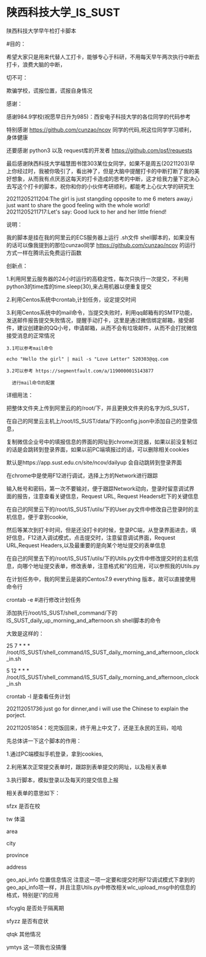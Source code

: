 # 陕西科技大学_IS_SUST
陕西科技大学早午检打卡脚本

#目的：

  希望大家只是用来代替人工打卡，能够专心于科研，不用每天早午两次执行中断去打卡，浪费大脑的中断，

切不可：

  欺骗学校，谎报位置，谎报自身情况
 
感谢：
 
  感谢984.9学校(祝愿早日升为985)：西安电子科技大学的各位同学的代码参考
  
  特别感谢 https://github.com/cunzao/ncov 同学的代码,祝这位同学学习顺利，身体健康
  
  还要感谢 python3 以及 request库的开发者 https://github.com/psf/requests
  
  最后感谢陕西科技大学福慧图书馆303某位女同学，如果不是周五(20211203)早上你经过时，我被你吸引了，看出神了，但是大脑中提醒打卡的中断打断了我的美好想象，从而我有点厌恶这每天的打卡造成的思考的中断，这才给我力量下定决心去写这个打卡的脚本，祝你和你的小伙伴考研顺利，都能考上心仪大学的研究生
  
20211205211204:The girl is just stangding opposite to me 6 meters away,i just want to share the good feeling with the whole world!
20211205211717:Let's say: Good luck to her and her little friend!

说明：

  我的脚本是挂在我的阿里云的ECS服务器上运行 .sh文件 shell脚本的，如果没有的话可以像我提到的那位cunzao同学 https://github.com/cunzao/ncov 的运行方式一样在腾讯云免费运行函数
 
创新点：

  1.利用阿里云服务器的24小时运行的高稳定性，每次只执行一次提交，不利用python3的time库的time.sleep(30),来占用机器以便重复提交
  
  2.利用Centos系统中crontab,计划任务，设定提交时间
  
  3.利用Centos系统中的mail命令，当提交失败时，利用qq邮箱有的SMTP功能，发送邮件报告提交失败情况，提醒手动打卡，这里是通过微信绑定邮箱，接受邮件，建议创建新的QQ小号，申请邮箱，从而不会有垃圾邮件，从而不会打扰微信接受消息的正常情况
    
    3.1可以参考mail命令
    
    echo "Hello the girl" | mail -s "Love Letter" 520303@qq.com  
  
    3.2可以参考 https://segmentfault.com/a/1190000015143877
      
      进行mail命令的配置
 
 
详细用法：

  把整体文件夹上传到阿里云的的/root/下，并且更换文件夹的名字为IS_SUST，

  在自己的阿里云主机上/root/IS_SUST/data/下的config.json中添加自己的登录信息，
  
  复制微信企业号中的填报信息的界面的网址到chrome浏览器，如果以前没复制过的话是会跳转到登录界面，如果以前PC端填报过的话，可以删除相关cookies
  
  默认是https://app.sust.edu.cn/site/ncov/dailyup 会自动跳转到登录界面
  
  在chrome中是使用F12进行调试，选择上方的Network进行跟踪
  
  输入帐号和密码，第一次不要输对，便于跟踪Network动向，登录时留意调试界面的报告，注意查看关键信息，Request URL, Request Headers栏下的关键信息
  
  在自己的阿里云下的/root/IS_SUST/utils/下的User.py文件中修改自己登录时的主机信息，便于拿到cookie,
  
  然后等某次到打卡时间，但是还没打卡的时候，登录PC端，从登录界面进去，填好信息，F12进入调试模式，点击提交时，注意留意调试界面，Request URL,Request Headers,以及最重要的是向某个地址提交的表单信息
  
  在自己的阿里去下的/root/IS_SUST/utils/下的Utils.py文件中修改提交时的主机信息，向哪个地址提交表单，修改表单，注意格式和\"的应用，可以参照我的Utils.py
  
  在计划任务中，我的阿里云是装的Centos7.9 everything 版本，故可以直接使用命令行
  
  crontab -e #进行修改计划任务
  
  添加执行/root/IS_SUST/shell_command/下的IS_SUST_daily_up_morning_and_afternoon.sh shell脚本的命令
  
  大致是这样的：
  
  25 7 * * * /root/IS_SUST/shell_command/IS_SUST_daily_morning_and_afternoon_clock_in.sh
  
  5 12 * * * /root/IS_SUST/shell_command/IS_SUST_daily_morning_and_afternoon_clock_in.sh
  
  
  crontab -l 是查看任务计划
  

202112051736:just go for dinner,and i will use the Chinese to explain the porject.

202112051854：吃完饭回来，终于用上中文了，还是王永民的王码，哈哈

先总体讲一下这个脚本的作用：

1.通过PC端模拟手机登录，拿到cookies,

2.利用某次正常提交表单时，跟踪到表单提交的网址，以及相关表单

3.执行脚本，模拟登录以及每天的提交信息上报

相关表单的意思如下：

sfzx    是否在校

tw      体温

area

city

province

address

geo_api_info 位置信息情况 注意这一项一定要和提交时用F12调试模式下拿到的geo_api_info项一样，并且注意Utils.py中修改相关wlc_upload_msg中的信息的格式，特别是\\"的应用

sfcyglq 是否处于隔离期

sfyzz 是否有症状

qtqk 其他情况

ymtys 这一项我也没搞懂



  
